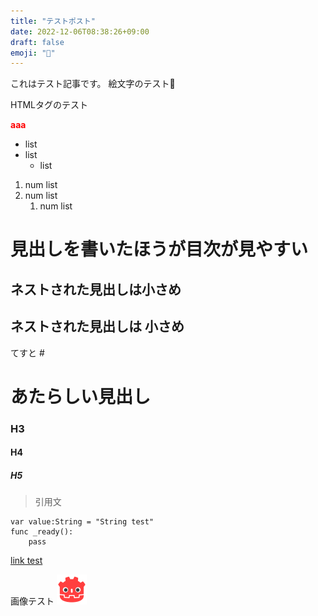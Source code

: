 ```yaml
---
title: "テストポスト"
date: 2022-12-06T08:38:26+09:00
draft: false
emoji: "🧨"
---
```


これはテスト記事です。
絵文字のテスト🎈

HTMLタグのテスト

<b style="color:red;">aaa</b>

- list
- list
  - list

1. num list
2. num list
   1. num list

# 見出しを書いたほうが目次が見やすい

## ネストされた見出しは小さめ

## ネストされた見出しは 小さめ

てすと # 

# あたらしい見出し

### H3

#### H4

##### H5

> 引用文

```gdscript
var value:String = "String test"
func _ready():
    pass
```

[link test](#)

画像テスト
![image test](Godot_icon%201.png)